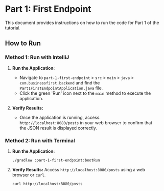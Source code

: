 # Part 1: First Endpoint

This document provides instructions on how to run the code for Part 1 of the tutorial.

## How to Run

### Method 1: Run with IntelliJ
1.  **Run the Application:**
    -   Navigate to `part-1-first-endpoint` > `src` > `main` > `java` > `com.businessfirst.backend` and find the `Part1FirstEndpointApplication.java` file.
    -   Click the green 'Run' icon next to the `main` method to execute the application.

2.  **Verify Results:**
    -   Once the application is running, access `http://localhost:8080/posts` in your web browser to confirm that the JSON result is displayed correctly.

### Method 2: Run with Terminal
1.  **Run the Application:**
    ```bash
    ./gradlew :part-1-first-endpoint:bootRun
    ```

2.  **Verify Results:**
    Access `http://localhost:8080/posts` using a web browser or `curl`.
    ```bash
    curl http://localhost:8080/posts
    ```